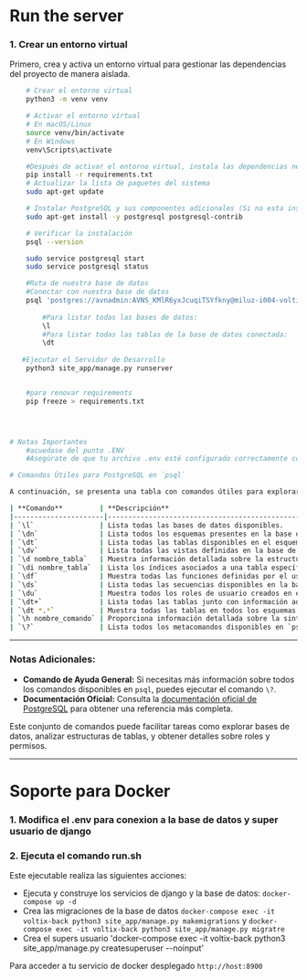 # Run the server

### 1. Crear un entorno virtual

Primero, crea y activa un entorno virtual para gestionar las dependencias del proyecto de manera aislada.

```bash
    # Crear el entorno virtual
    python3 -m venv venv

    # Activar el entorno virtual
    # En macOS/Linux
    source venv/bin/activate
    # En Windows
    venv\Scripts\activate

    #Después de activar el entorno virtual, instala las dependencias necesarias:
    pip install -r requirements.txt
    # Actualizar la lista de paquetes del sistema
    sudo apt-get update

    # Instalar PostgreSQL y sus componentes adicionales (Si no esta instalado )
    sudo apt-get install -y postgresql postgresql-contrib

    # Verificar la instalación
    psql --version

    sudo service postgresql start
    sudo service postgresql status

    #Ruta de nuestra base de datos
    #Conectar con nuestra base de datos
    psql 'postgres://avnadmin:AVNS_KMlR6yxJcuqiTSYfkny@miluz-i004-voltix-back.e.aivencloud.com:22219/defaultdb?sslmode=require'
    
        #Para listar todas las bases de datos: 
        \l
        #Para listar todas las tablas de la base de datos conectada: 
        \dt
   
   #Ejecutar el Servidor de Desarrollo
    python3 site_app/manage.py runserver


    #para renovar requirements
    pip freeze > requirements.txt




# Notas Importantes
    #acuedase del punto .ENV
    #Asegúrate de que tu archivo .env esté configurado correctamente con las variables de entorno necesarias. Este archivo debe contener credenciales de base de datos, claves secretas y otras configuraciones esenciales.

# Comandos Útiles para PostgreSQL en `psql`

A continuación, se presenta una tabla con comandos útiles para explorar y administrar bases de datos en PostgreSQL utilizando el cliente `psql`.

| **Comando**         | **Descripción**                                                                                                   | **Ejemplo**                |
|----------------------|-------------------------------------------------------------------------------------------------------------------|----------------------------|
| `\l`                | Lista todas las bases de datos disponibles.                                                                      | `\l`                       |
| `\dn`               | Lista todos los esquemas presentes en la base de datos actual.                                                   | `\dn`                      |
| `\dt`               | Lista todas las tablas disponibles en el esquema actual.                                                        | `\dt`                      |
| `\dv`               | Lista todas las vistas definidas en la base de datos actual.                                                     | `\dv`                      |
| `\d nombre_tabla`   | Muestra información detallada sobre la estructura de una tabla.                                                  | `\d usuarios`              |
| `\di nombre_tabla`  | Lista los índices asociados a una tabla específica.                                                              | `\di usuarios`             |
| `\df`               | Muestra todas las funciones definidas por el usuario en la base de datos actual.                                 | `\df`                      |
| `\ds`               | Lista todas las secuencias disponibles en la base de datos.                                                     | `\ds`                      |
| `\du`               | Muestra todos los roles de usuario creados en el sistema de bases de datos.                                      | `\du`                      |
| `\dt+`              | Lista todas las tablas junto con información adicional, como su tamaño.                                          | `\dt+`                     |
| `\dt *.*`           | Muestra todas las tablas en todos los esquemas, incluidas las del sistema.                                       | `\dt *.*`                  |
| `\h nombre_comando` | Proporciona información detallada sobre la sintaxis y uso de un comando SQL específico.                          | `\h SELECT`                |
| `\?`                | Lista todos los metacomandos disponibles en `psql`.                                                              | `\?`                       |
```
---

### Notas Adicionales:
- **Comando de Ayuda General:** Si necesitas más información sobre todos los comandos disponibles en `psql`, puedes ejecutar el comando `\?`.
- **Documentación Oficial:** Consulta la [documentación oficial de PostgreSQL](https://www.postgresql.org/docs/current/app-psql.html) para obtener una referencia más completa.

Este conjunto de comandos puede facilitar tareas como explorar bases de datos, analizar estructuras de tablas, y obtener detalles sobre roles y permisos.

---

# Soporte para Docker

### 1. Modifica el .env para conexion a la base de datos y super usuario de django
### 2. Ejecuta el comando run.sh

Este ejecutable realiza las siguientes acciones:

- Ejecuta y construye los servicios de django y la base de datos:  `docker-compose up -d`
- Crea las migraciones de la base de datos `docker-compose exec -it voltix-back python3 site_app/manage.py makemigrations`  y `docker-compose exec -it voltix-back python3 site_app/manage.py migratre`
- Crea el supers usuario 'docker-compose exec -it voltix-back python3 site_app/manage.py  createsuperuser --noinput'

Para acceder a tu servicio de docker desplegado `http://host:8900`